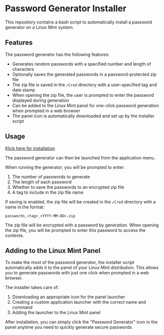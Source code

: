 # Password Generator Installer

This repository contains a bash script to automatically install a password generator on a Linux Mint system. 

## Features

The password generator has the following features:

- Generates random passwords with a specified number and length of characters
- Optionally saves the generated passwords in a password-protected zip file
- The zip file is saved in the `/Cred` directory with a user-specified tag and date stamp
- When opening the zip file, the user is prompted to enter the password displayed during generation
- Can be added to the Linux Mint panel for one-click password generation when prompted in a web browser
- The panel icon is automatically downloaded and set up by the installer script

## Usage

[Klick here for installation](https://github.com/jamigeo/passwordGenerator.git/installer.sh)

The password generator can then be launched from the application menu. 

When running the generator, you will be prompted to enter:

1. The number of passwords to generate
2. The length of each password 
3. Whether to save the passwords to an encrypted zip file
4. A tag to include in the zip file name

If saving is enabled, the zip file will be created in the `/Cred` directory with a name in the format:

`passwords_<tag>_<YYYY-MM-DD>.zip`

The zip file will be encrypted with a password by generation. When opening the zip file, you will be prompted to enter this password to access the contents.

## Adding to the Linux Mint Panel

To make the most of the password generator, the installer script automatically adds it to the panel of your Linux Mint distribution. This allows you to generate passwords with just one click when prompted in a web browser.

The installer takes care of:

1. Downloading an appropriate icon for the panel launcher
2. Creating a custom application launcher with the correct name and command
3. Adding the launcher to the Linux Mint panel

After installation, you can simply click the "Password Generator" icon in the panel anytime you need to quickly generate secure passwords.
